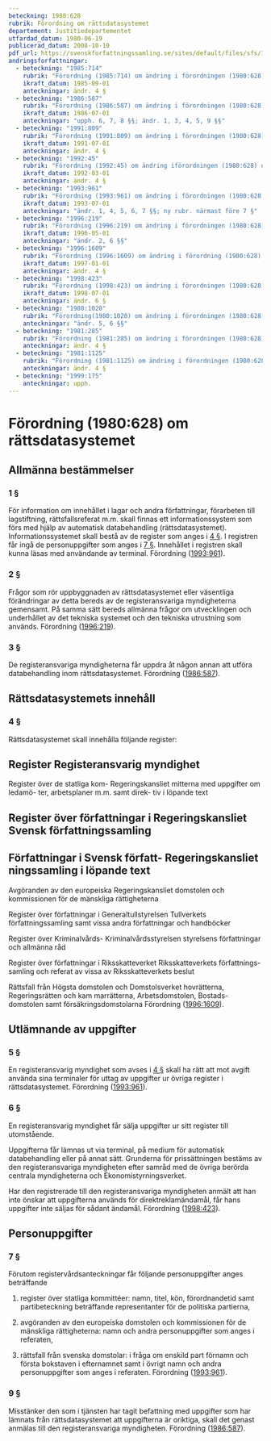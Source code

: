 ```yaml
---
beteckning: 1980:628
rubrik: Förordning om rättsdatasystemet
departement: Justitiedepartementet
utfardad_datum: 1980-06-19
publicerad_datum: 2008-10-10
pdf_url: https://svenskforfattningssamling.se/sites/default/files/sfs/1980-06/SFS1980-628.pdf
andringsforfattningar:
  - beteckning: "1985:714"
    rubrik: "Förordning (1985:714) om ändring i förordningen (1980:628) om rättsdatasystemet"
    ikraft_datum: 1985-09-01
    anteckningar: ändr. 4 §
  - beteckning: "1986:587"
    rubrik: "Förordning (1986:587) om ändring i förordningen (1980:628) om rättsdatasystemet"
    ikraft_datum: 1986-07-01
    anteckningar: "upph. 6, 7, 8 §§; ändr. 1, 3, 4, 5, 9 §§"
  - beteckning: "1991:809"
    rubrik: "Förordning (1991:809) om ändring i förordningen (1980:628) om rättsdatasystemet"
    ikraft_datum: 1991-07-01
    anteckningar: ändr. 4 §
  - beteckning: "1992:45"
    rubrik: "Förordning (1992:45) om ändring iförordningen (1980:628) om rättsdatasystemet"
    ikraft_datum: 1992-03-01
    anteckningar: ändr. 4 §
  - beteckning: "1993:961"
    rubrik: "Förordning (1993:961) om ändring i förordningen (1980:628) om rättsdatasystemet"
    ikraft_datum: 1993-07-01
    anteckningar: "ändr. 1, 4, 5, 6, 7 §§; ny rubr. närmast före 7 §"
  - beteckning: "1996:219"
    rubrik: "Förordning (1996:219) om ändring i förordningen (1980:628) om rättsdatasystemet"
    ikraft_datum: 1996-05-01
    anteckningar: "ändr. 2, 6 §§"
  - beteckning: "1996:1609"
    rubrik: "Förordning (1996:1609) om ändring i förordning (1980:628) om rättsdatasystemet"
    ikraft_datum: 1997-01-01
    anteckningar: ändr. 4 §
  - beteckning: "1998:423"
    rubrik: "Förordning (1998:423) om ändring i förordningen (1980:628) om rättsdatasystemet"
    ikraft_datum: 1998-07-01
    anteckningar: ändr. 6 §
  - beteckning: "1980:1020"
    rubrik: "Förordning(1980:1020) om ändring i förordningen (1980:628) om rättsdatasystemet"
    anteckningar: "ändr. 5, 6 §§"
  - beteckning: "1981:285"
    rubrik: "Förordning (1981:285) om ändring i förordningen (1980:628) om rättsdatasystemet"
    anteckningar: ändr. 4 §
  - beteckning: "1981:1125"
    rubrik: "Förordning (1981:1125) om ändring i förordningen (1980:628) om rättsdatasystemet"
    anteckningar: ändr. 4 §
  - beteckning: "1999:175"
    anteckningar: upph.
---
```


# Förordning (1980:628) om rättsdatasystemet

## Allmänna bestämmelser

### 1 §

För information om innehållet i lagar och andra författningar, förarbeten till lagstiftning, rättsfallsreferat m.m. skall finnas ett informationssystem som förs med hjälp av automatisk databehandling (rättsdatasystemet). Informationssystemet skall bestå av de register som anges i [4 §](#4). I registren får ingå de personuppgifter som anges i [7 §](#7). Innehållet i registren skall kunna läsas med användande av terminal. Förordning ([1993:961](https://selex.se/eli/sfs/1993/961)).

### 2 §

Frågor som rör uppbyggnaden av rättsdatasystemet eller väsentliga förändringar av detta bereds av de registeransvariga myndigheterna gemensamt. På samma sätt bereds allmänna frågor om utvecklingen och underhållet av det tekniska systemet och den tekniska utrustning som används. Förordning ([1996:219](https://selex.se/eli/sfs/1996/219)).

### 3 §

De registeransvariga myndigheterna får uppdra åt någon annan att utföra databehandling inom rättsdatasystemet. Förordning ([1986:587](https://selex.se/eli/sfs/1986/587)).

## Rättsdatasystemets innehåll

### 4 §

Rättsdatasystemet skall innehålla följande register:

## Register                         	Registeransvarig myndighet

Register över de statliga kom-          Regeringskansliet mitterna med uppgifter om ledamö- ter, arbetsplaner m.m. samt direk- tiv i löpande text

## Register över författningar i        	Regeringskansliet Svensk författningssamling

## Författningar i Svensk författ-     	Regeringskansliet ningssamling i löpande text

Avgöranden av den europeiska         	Regeringskansliet domstolen och kommissionen för de mänskliga rättigheterna

Register över författningar i      	Generaltullstyrelsen Tullverkets författningssamling samt vissa andra författningar och handböcker

Register över Kriminalvårds-          	Kriminalvårdsstyrelsen styrelsens författningar och allmänna råd

Register över författningar i        	Riksskatteverket Riksskatteverkets författnings- samling och referat av vissa av Riksskatteverkets beslut

Rättsfall från Högsta domstolen och   	Domstolsverket hovrätterna, Regeringsrätten och kam marrätterna, Arbetsdomstolen, Bostads- domstolen samt försäkringsdomstolarna Förordning ([1996:1609](https://selex.se/eli/sfs/1996/1609)).

## Utlämnande av uppgifter

### 5 §

En registeransvarig myndighet som avses i [4 §](#4) skall ha rätt att mot avgift använda sina terminaler för uttag av uppgifter ur övriga register i rättsdatasystemet. Förordning ([1993:961](https://selex.se/eli/sfs/1993/961)).

### 6 §

En registeransvarig myndighet får sälja uppgifter ur sitt register till utomstående.

Uppgifterna får lämnas ut via terminal, på medium för automatisk databehandling eller på annat sätt. Grunderna för prissättningen bestäms av den registeransvariga myndigheten efter samråd med de övriga berörda centrala myndigheterna och Ekonomistyrningsverket.

Har den registrerade till den registeransvariga myndigheten anmält att han inte önskar att uppgifterna används för direktreklamändamål, får hans uppgifter inte säljas för sådant ändamål. Förordning ([1998:423](https://selex.se/eli/sfs/1998/423)).

## Personuppgifter

### 7 §

Förutom registervårdsanteckningar får följande personuppgifter anges beträffande

1. register över statliga kommittéer: namn, titel, kön, förordnandetid  samt partibeteckning beträffande representanter för de politiska partierna,

2. avgöranden av den europeiska domstolen och kommissionen för de  mänskliga rättigheterna: namn och andra personuppgifter som anges i  referaten,

3. rättsfall från svenska domstolar: i fråga om enskild part förnamn och  första bokstaven i efternamnet samt i övrigt namn och andra personuppgifter som anges i referaten. Förordning ([1993:961](https://selex.se/eli/sfs/1993/961)).

### 9 §

Misstänker den som i tjänsten har tagit befattning med uppgifter som har lämnats från rättsdatasystemet att uppgifterna är oriktiga, skall det genast anmälas till den registeransvariga myndigheten. Förordning ([1986:587](https://selex.se/eli/sfs/1986/587)).